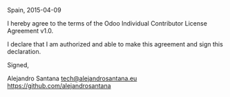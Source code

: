 Spain, 2015-04-09

I hereby agree to the terms of the Odoo Individual Contributor License
Agreement v1.0.

I declare that I am authorized and able to make this agreement and sign this
declaration.

Signed,

Alejandro Santana tech@alejandrosantana.eu https://github.com/alejandrosantana
